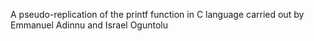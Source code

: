 A pseudo-replication of the printf function in C language carried out by Emmanuel Adinnu and Israel Oguntolu
